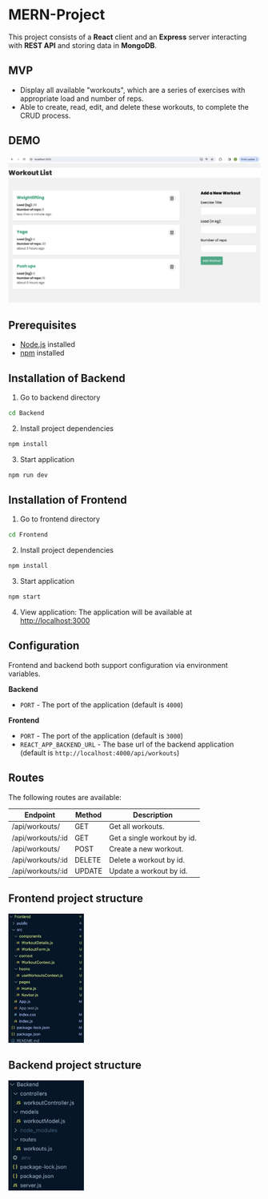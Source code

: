 # MERN-Project

This project consists of a **React** client and an **Express** server interacting with **REST API** and storing data in **MongoDB**. 

## MVP

- Display all available "workouts", which are a series of exercises with appropriate load and number of reps.
- Able to create, read, edit, and delete these workouts, to complete the CRUD process.

## DEMO
<img src="./images/1.png">

## Prerequisites

- [Node.js](https://nodejs.org/en/) installed
- [npm](https://www.npmjs.com/) installed

## Installation of Backend

1. Go to backend directory

```sh
cd Backend
```

2. Install project dependencies

```sh
npm install
```

3. Start application

```sh
npm run dev
```

## Installation of Frontend

1. Go to frontend directory

```sh
cd Frontend
```

2. Install project dependencies

```sh
npm install
```

3. Start application

```sh
npm start
```

4. View application: The application will be available at [http://localhost:3000](http://localhost:3000)

## Configuration

Frontend and backend both support configuration via environment variables.

**Backend**
- `PORT` - The port of the application (default is `4000`)

**Frontend**
- `PORT` - The port of the application (default is `3000`)
- `REACT_APP_BACKEND_URL` - The base url of the backend application (default is `http://localhost:4000/api/workouts`)

## Routes
The following routes are available:

| Endpoint | Method | Description |
|---|---|---|
| /api/workouts/ | GET | Get all workouts. |
| /api/workouts/:id | GET | Get a single workout by id. |
| /api/workouts/ | POST | Create a new workout. |
| /api/workouts/:id | DELETE | Delete a workout by id. |
| /api/workouts/:id | UPDATE | Update a workout by id. |

## Frontend project structure
<img src="./images/2.png" width="30%">

## Backend project structure
<img src="./images/3.png" width="30%">
